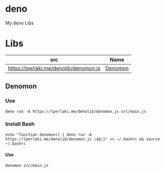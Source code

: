 # deno
My deno Libs


# Libs

| src | Name |
|--|--|
| https://lperlaki.me/denolib/denomon.js | [Denomon](#Denomon) |


## Denomon

### Use

`deno run -A https://lperlaki.me/denolib/denomon.js src/main.js`

### Install Bash

`echo "function denomon() { deno run -A https://lperlaki.me/denolib/denomon.js \$@;}" >> ~/.bashrc && source ~/.bashrc`

#### Use

`denomon src/main.js`

